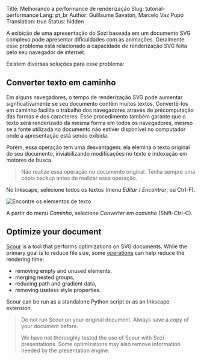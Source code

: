 Title: Melhorando a performance de renderização
Slug: tutorial-performance
Lang: pt_br
Author: Guillaume Savaton, Marcelo Vaz Pupo
Translation: true
Status: hidden

A exibição de uma apresentação do Sozi baseada em um documento SVG complexo
pode apresentar dificuldades com as animações.
Geralmente esse problema está relacionado a capacidade de renderização SVG feita pelo seu navegador de internet.

Existem diversas soluções para esse problema:

Converter texto em caminho
--------------------------

Em alguns navegadores, o tempo de renderização SVG pode aumentar signficativamente se seu
documento contém muitos textos.
Convertê-los em caminho facilita o trabalho dos navegadores através de précomputação
das formas e dos caracteres.
Esse procedimento também garante que o texto será renderizado da mesma forma em todos os navegadores,
mesmo se a fonte utilizada no documento não estiver disponível no computador onde a apresentação está sendo exibida.

Porém, essa operação tem uma desvantagem: ela elemina o texto original do seu documento,
inviabilizando modificações no texto e indexação em motores de busca.

> Não realize essa operação no documento original.
> Tenha sempre uma cópia backup antes de realizar essa operação.

No Inkscape, selecione todos os textos (menu *Editar* / *Encontrar*, ou Ctrl-F).

![Encontre os elementos de texto](|filename|/images/tutorial-performance/sozi-tutorial-performance-screenshot-01.png)

A partir do menu *Caminho*, selecione *Converter em caminho* (Shift-Ctrl-C).

Optimize your document
----------------------

[Scour](http://www.codedread.com/scour/) is a tool that performs optimizations on
SVG documents.
While the primary goal is to reduce file size, some
[operations](http://www.codedread.com/scour/ops.php) can help reduce the
rendering time:

* removing empty and unused elements,
* merging nested groups,
* reducing path and gradient data,
* removing useless style properties.

Scour can be run as a standalone Python script or as an Inkscape extension.

> Do not run Scour on your original document.
> Always save a copy of your document before.
>
> We have not thoroughly tested the use of Scour with Sozi presentations.
> Some optimizations may also remove information needed by the presentation engine.


